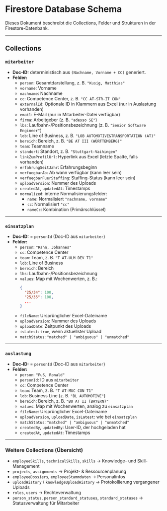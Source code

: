 # Firestore Database Schema

Dieses Dokument beschreibt die Collections, Felder und Strukturen in der Firestore-Datenbank.

---

## Collections

### `mitarbeiter`
- **Doc-ID:** deterministisch aus `(Nachname, Vorname + CC)` generiert.
- **Felder:**
  - `person`: Gesamtdarstellung, z. B. `"Kusig, Matthias"`
  - `vorname`: Vorname
  - `nachname`: Nachname
  - `cc`: Competence Center, z. B. `"CC AT-STR-IT CON"`
  - `externalId`: Optionale ID in Klammern aus Excel (nur in Auslastung vorhanden)
  - `email`: E-Mail (nur in Mitarbeiter-Datei verfügbar)
  - `firma`: Arbeitgeber (z. B. `"adesso SE"`)
  - `lbs`: Laufbahn-/Positionsbezeichnung (z. B. `"Senior Software Engineer"`)
  - `lob`: Line of Business, z. B. `"LOB AUTOMOTIVE&TRANSPORTATION (AT)"`
  - `bereich`: Bereich, z. B. `"BE AT III (WÜRTTEMBERG)"`
  - `team`: Teamname
  - `standort`: Standort, z. B. `"Stuttgart-Vaihingen"`
  - `linkZumProfilUrl`: Hyperlink aus Excel (letzte Spalte, falls vorhanden)
  - `erfahrungSeitJahr`: Erfahrungsbeginn
  - `verfuegbarAb`: Ab wann verfügbar (kann leer sein)
  - `verfuegbarFuerStaffing`: Staffing-Status (kann leer sein)
  - `uploadVersion`: Nummer des Uploads
  - `createdAt`, `updatedAt`: Timestamps
  - `normalized`: interne Normalisierungsfelder:
    - `name`: Normalisiert `"nachname, vorname"`
    - `cc`: Normalisiert `"cc"`
    - `nameCc`: Kombination (Primärschlüssel)

---

### `einsatzplan`
- **Doc-ID:** = `personId` (Doc-ID aus `mitarbeiter`)  
- **Felder:**
  - `person`: `"Rahn, Johannes"`
  - `cc`: Competence Center
  - `team`: Team, z. B. `"T AT-ULM DEV T1"`
  - `lob`: Line of Business
  - `bereich`: Bereich
  - `lbs`: Laufbahn-/Positionsbezeichnung
  - `values`: Map mit Wochenwerten, z. B.:
    ```json
    {
      "25/34": 100,
      "25/35": 100,
      ...
    }
    ```
  - `fileName`: Ursprünglicher Excel-Dateiname
  - `uploadVersion`: Nummer des Uploads
  - `uploadDate`: Zeitpunkt des Uploads
  - `isLatest`: `true`, wenn aktuellster Upload
  - `matchStatus`: `"matched" | "ambiguous" | "unmatched"`

---

### `auslastung`
- **Doc-ID:** = `personId` (Doc-ID aus `mitarbeiter`)  
- **Felder:**
  - `person`: `"Fuß, Ronald"`
  - `personId`: ID aus `mitarbeiter`
  - `cc`: Competence Center
  - `team`: Team, z. B. `"T AT-MUC CON T1"`
  - `lob`: Business Line (z. B. `"BL AUTOMOTIVE"`)
  - `bereich`: Bereich, z. B. `"BU AT II (BAYERN)"`
  - `values`: Map mit Wochenwerten, analog zu `einsatzplan`
  - `fileName`: Ursprünglicher Excel-Dateiname
  - `uploadVersion`, `uploadDate`, `isLatest`: wie bei `einsatzplan`
  - `matchStatus`: `"matched" | "ambiguous" | "unmatched"`
  - `createdBy`, `updatedBy`: User-ID, der hochgeladen hat
  - `createdAt`, `updatedAt`: Timestamps

---

### Weitere Collections (Übersicht)
- `employeeSkills`, `technicalSkills`, `skills` → Knowledge- und Skill-Management
- `projects`, `assignments` → Projekt- & Ressourcenplanung
- `employeeDossiers`, `employeeStammdaten` → Personalinfos
- `uploadHistory` / `knowledgeUploadHistory` → Protokollierung vergangener Uploads
- `roles`, `users` → Rechteverwaltung
- `person_status`, `person_standard_statuses`, `standard_statuses` → Statusverwaltung für Mitarbeiter
